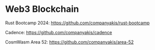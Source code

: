 # Web3 Blockchain

Rust Bootcamp 2024:
https://github.com/companyakis/rust-bootcamp

Cadence:
https://github.com/companyakis/cadence

CosmWasm Area 52:
https://github.com/companyakis/area-52

